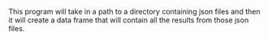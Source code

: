 This program will take in a path to a directory containing json files and then it will create a data frame that will contain all the results from those json files.